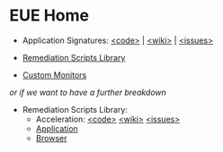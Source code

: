 # EUE Home

- Application Signatures: 
  [\<code\>](https://github.com/Aternity/Application-Signatures) | 
  [\<wiki\>](https://github.com/Aternity/Application-Signatures/wiki) | 
  [\<issues\>](https://github.com/Aternity/Application-Signatures/issues)
  
- [Remediation Scripts Library](https://github.com/Aternity/Remediation-Scripts-Library)

- [Custom Monitors](https://github.com/Aternity/Custom-Monitors)

*or if we want to have a further breakdown*

- Remediation Scripts Library:
  - Acceleration: [\<code\>](https://github.com/Aternity/Remediation-Scripts-Library/tree/master/Acceleration)
   [\<wiki\>](https://github.com/Aternity/Remediation-Scripts-Library/tree/master/Acceleration)
   [\<issues\>](https://github.com//Aternity/Application-Signatures/issues)
  - [Application](https://github.com/Aternity/Remediation-Scripts-Library/tree/master/Application)
  - [Browser](https://github.com/Aternity/Remediation-Scripts-Library/tree/master/Browser)
